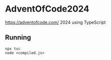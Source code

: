 # AdventOfCode2024
https://adventofcode.com/ 2024 using TypeScript

## Running

```
npx tsc
node <compiled.js>
```